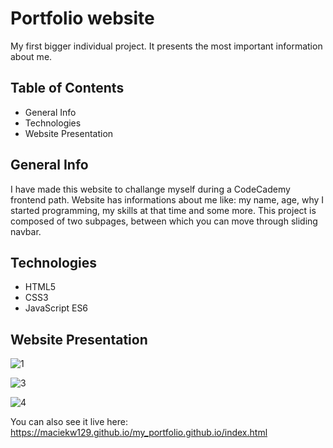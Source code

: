 # Portfolio website
My first bigger individual project. It presents the most important information about me.
## Table of Contents
* General Info
* Technologies
* Website Presentation
## General Info
I have made this website to challange myself during a CodeCademy frontend path. Website has informations about me like: my name, age, why I started programming, my skills at that time and some more. This project is composed of two subpages, between which you can move through sliding navbar.
## Technologies
* HTML5
* CSS3
* JavaScript ES6
## Website Presentation
![1](https://user-images.githubusercontent.com/79579229/129489655-d15746ff-85c8-4472-b2aa-3907a81a310f.jpg)

![3](https://user-images.githubusercontent.com/79579229/129489678-4fce51c2-ebdf-43b7-8804-fed6b30b4288.jpg)

![4](https://user-images.githubusercontent.com/79579229/129489681-42acf947-e0bb-4341-bb14-7db9fb66a9d1.jpg)

You can also see it live here: https://maciekw129.github.io/my_portfolio.github.io/index.html


